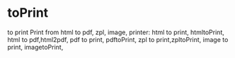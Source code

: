 # toPrint
to print  Print from html to pdf, zpl, image, printer: html to print, htmltoPrint, html to pdf,html2pdf, pdf to print, pdftoPrint, zpl to print,zpltoPrint, image to print,  imagetoPrint, 
